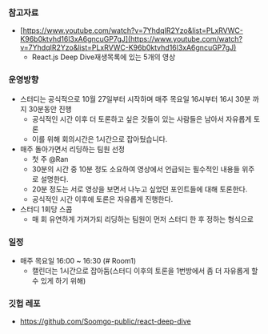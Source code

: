 ### 참고자료

- [https://www.youtube.com/watch?v=7YhdqIR2Yzo&list=PLxRVWC-K96b0ktvhd16l3xA6gncuGP7gJ](https://www.youtube.com/watch?v=7YhdqIR2Yzo&list=PLxRVWC-K96b0ktvhd16l3xA6gncuGP7gJ)
    - React.js Deep Dive재생목록에 있는 5개의 영상

### 운영방향

- 스터디는 공식적으로 10월 27일부터 시작하며 매주 목요일 16시부터 16시 30분 까지 30분동안 진행
    - 공식적인 시간 이후 더 토론하고 싶은 것들이 있는 사람들은 남아서 자유롭게 토론
    - 이를 위해 회의시간은 1시간으로 잡아뒀습니다.
- 매주 돌아가면서 리딩하는 팀원 선정
    - 첫 주 @Ran
    - 30분의 시간 중 10분 정도 소요하여 영상에서 언급되는 필수적인 내용들 위주로 설명한다.
    - 20분 정도는 서로 영상을 보면서 나누고 싶었던 포인트들에 대해 토론한다.
    - 공식적인 시간 이후에 토론은 자유롭게 진행한다.
- 스터디 1회당 스콥
    - 매 회 유연하게 가져가되 리딩하는 팀원이 먼저 스터디 한 후 정하는 형식으로

### 일정

- 매주 목요일 16:00 ~ 16:30 (# Room1)
    - 캘린더는 1시간으로 잡아둠(스터디 이후의 토론을 1번방에서 좀 더 자유롭게 할 수 있게 하기 위해)

### 깃헙 레포

- https://github.com/Soomgo-public/react-deep-dive